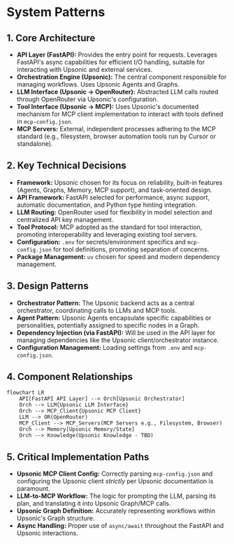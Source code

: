 # System Patterns

## 1. Core Architecture
- **API Layer (FastAPI):** Provides the entry point for requests. Leverages FastAPI's async capabilities for efficient I/O handling, suitable for interacting with Upsonic and external services.
- **Orchestration Engine (Upsonic):** The central component responsible for managing workflows. Uses Upsonic Agents and Graphs.
- **LLM Interface (Upsonic -> OpenRouter):** Abstracted LLM calls routed through OpenRouter via Upsonic's configuration.
- **Tool Interface (Upsonic -> MCP):** Uses Upsonic's documented mechanism for MCP client implementation to interact with tools defined in `mcp-config.json`.
- **MCP Servers:** External, independent processes adhering to the MCP standard (e.g., filesystem, browser automation tools run by Cursor or standalone).

## 2. Key Technical Decisions
- **Framework:** Upsonic chosen for its focus on reliability, built-in features (Agents, Graphs, Memory, MCP support), and task-oriented design.
- **API Framework:** FastAPI selected for performance, async support, automatic documentation, and Python type hinting integration.
- **LLM Routing:** OpenRouter used for flexibility in model selection and centralized API key management.
- **Tool Protocol:** MCP adopted as the standard for tool interaction, promoting interoperability and leveraging existing tool servers.
- **Configuration:** `.env` for secrets/environment specifics and `mcp-config.json` for tool definitions, promoting separation of concerns.
- **Package Management:** `uv` chosen for speed and modern dependency management.

## 3. Design Patterns
- **Orchestrator Pattern:** The Upsonic backend acts as a central orchestrator, coordinating calls to LLMs and MCP tools.
- **Agent Pattern:** Upsonic Agents encapsulate specific capabilities or personalities, potentially assigned to specific nodes in a Graph.
- **Dependency Injection (via FastAPI):** Will be used in the API layer for managing dependencies like the Upsonic client/orchestrator instance.
- **Configuration Management:** Loading settings from `.env` and `mcp-config.json`.

## 4. Component Relationships
```mermaid
flowchart LR
    API[FastAPI API Layer] --> Orch[Upsonic Orchestrator]
    Orch --> LLM{Upsonic LLM Interface}
    Orch --> MCP_Client{Upsonic MCP Client}
    LLM --> OR(OpenRouter)
    MCP_Client --> MCP_Servers(MCP Servers e.g., Filesystem, Browser)
    Orch --> Memory[Upsonic Memory/State]
    Orch --> Knowledge(Upsonic Knowledge - TBD)
```

## 5. Critical Implementation Paths
- **Upsonic MCP Client Config:** Correctly parsing `mcp-config.json` and configuring the Upsonic client *strictly* per Upsonic documentation is paramount.
- **LLM-to-MCP Workflow:** The logic for prompting the LLM, parsing its plan, and translating it into Upsonic Graph/MCP calls.
- **Upsonic Graph Definition:** Accurately representing workflows within Upsonic's Graph structure.
- **Async Handling:** Proper use of `async/await` throughout the FastAPI and Upsonic interactions. 